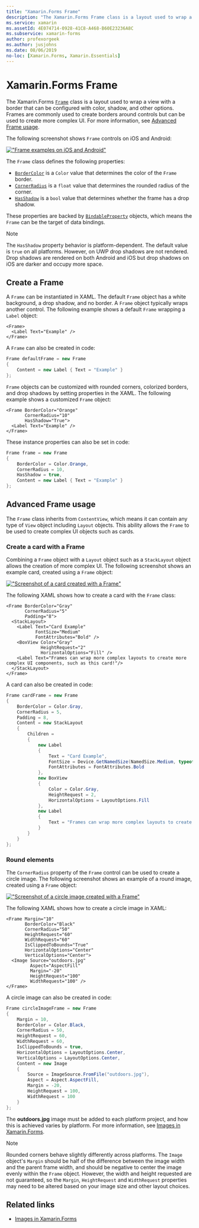 ```yaml
---
title: "Xamarin.Forms Frame"
description: "The Xamarin.Forms Frame class is a layout used to wrap a view or layout with a border that can be configured with color, shadow, and other options."
ms.service: xamarin
ms.assetId: 4E074714-0928-41C8-A468-B60E23236A8C
ms.subservice: xamarin-forms
author: profexorgeek
ms.author: jusjohns
ms.date: 08/06/2019
no-loc: [Xamarin.Forms, Xamarin.Essentials]
---
```

# Xamarin.Forms Frame

The Xamarin.Forms [`Frame`](xref:Xamarin.Forms.Frame) class is a layout used to wrap a view with a border that can be configured with color, shadow, and other options. Frames are commonly used to create borders around controls but can be used to create more complex UI. For more information, see [Advanced Frame usage](#advanced-frame-usage).

The following screenshot shows `Frame` controls on iOS and Android:

[!["Frame examples on iOS and Android"](frame-images/frame-cropped.png)](frame-images/frame-full.png#lightbox "Frame examples on iOS and Android")

The `Frame` class defines the following properties:

* [`BorderColor`](xref:Xamarin.Forms.Frame.BorderColor) is a `Color` value that determines the color of the `Frame` border.
* [`CornerRadius`](xref:Xamarin.Forms.Frame.CornerRadius) is a `float` value that determines the rounded radius of the corner.
* [`HasShadow`](xref:Xamarin.Forms.Frame.HasShadow) is a `bool` value that determines whether the frame has a drop shadow.

These properties are backed by [`BindableProperty`](xref:Xamarin.Forms.BindableProperty) objects, which means the `Frame` can be the target of data bindings.

> [!NOTE]
> The `HasShadow` property behavior is platform-dependent. The default value is `true` on all platforms. However, on UWP drop shadows are not rendered. Drop shadows are rendered on both Android and iOS but drop shadows on iOS are darker and occupy more space.

## Create a Frame

A `Frame` can be instantiated in XAML. The default `Frame` object has a white background, a drop shadow, and no border. A `Frame` object typically wraps another control. The following example shows a default `Frame` wrapping a `Label` object:

```xaml
<Frame>
  <Label Text="Example" />
</Frame>
```

A `Frame` can also be created in code:

```csharp
Frame defaultFrame = new Frame
{
    Content = new Label { Text = "Example" }
};
```

`Frame` objects can be customized with rounded corners, colorized borders, and drop shadows by setting properties in the XAML. The following example shows a customized `Frame` object:

```xaml
<Frame BorderColor="Orange"
       CornerRadius="10"
       HasShadow="True">
  <Label Text="Example" />
</Frame>
```

These instance properties can also be set in code:

```csharp
Frame frame = new Frame
{
    BorderColor = Color.Orange,
    CornerRadius = 10,
    HasShadow = true,
    Content = new Label { Text = "Example" }
};
```

## Advanced Frame usage

The `Frame` class inherits from `ContentView`, which means it can contain any type of `View` object including `Layout` objects. This ability allows the `Frame` to be used to create complex UI objects such as cards.

### Create a card with a Frame

Combining a `Frame` object with a `Layout` object such as a `StackLayout` object allows the creation of more complex UI. The following screenshot shows an example card, created using a `Frame` object:

[!["Screenshot of a card created with a Frame"](frame-images/frame-card-cropped.png)](frame-images/frame-full.png#lightbox "Screenshot of a card created with a Frame")

The following XAML shows how to create a card with the `Frame` class:

```xaml
<Frame BorderColor="Gray"
       CornerRadius="5"
       Padding="8">
  <StackLayout>
    <Label Text="Card Example"
           FontSize="Medium"
           FontAttributes="Bold" />
    <BoxView Color="Gray"
             HeightRequest="2"
             HorizontalOptions="Fill" />
    <Label Text="Frames can wrap more complex layouts to create more complex UI components, such as this card!"/>
  </StackLayout>
</Frame>
```

A card can also be created in code:

```csharp
Frame cardFrame = new Frame
{
    BorderColor = Color.Gray,
    CornerRadius = 5,
    Padding = 8,
    Content = new StackLayout
    {
        Children =
        {
            new Label
            {
                Text = "Card Example",
                FontSize = Device.GetNamedSize(NamedSize.Medium, typeof(Label)),
                FontAttributes = FontAttributes.Bold
            },
            new BoxView
            {
                Color = Color.Gray,
                HeightRequest = 2,
                HorizontalOptions = LayoutOptions.Fill
            },
            new Label
            {
                Text = "Frames can wrap more complex layouts to create more complex UI components, such as this card!"
            }
        }
    }
};
```

### Round elements

The `CornerRadius` property of the `Frame` control can be used to create a circle image. The following screenshot shows an example of a round image, created using a `Frame` object:

[!["Screenshot of a circle image created with a Frame"](frame-images/circle-image-cropped.png)](frame-images/frame-full.png#lightbox "Screenshot of a circle image created with a Frame")

The following XAML shows how to create a circle image in XAML:

```xaml
<Frame Margin="10"
       BorderColor="Black"
       CornerRadius="50"
       HeightRequest="60"
       WidthRequest="60"
       IsClippedToBounds="True"
       HorizontalOptions="Center"
       VerticalOptions="Center">
  <Image Source="outdoors.jpg"
         Aspect="AspectFill"
         Margin="-20"
         HeightRequest="100"
         WidthRequest="100" />
</Frame>
```

A circle image can also be created in code:

```csharp
Frame circleImageFrame = new Frame
{
    Margin = 10,
    BorderColor = Color.Black,
    CornerRadius = 50,
    HeightRequest = 60,
    WidthRequest = 60,
    IsClippedToBounds = true,
    HorizontalOptions = LayoutOptions.Center,
    VerticalOptions = LayoutOptions.Center,
    Content = new Image
    {
        Source = ImageSource.FromFile("outdoors.jpg"),
        Aspect = Aspect.AspectFill,
        Margin = -20,
        HeightRequest = 100,
        WidthRequest = 100
    }
};
```

The **outdoors.jpg** image must be added to each platform project, and how this is achieved varies by platform. For more information, see [Images in Xamarin.Forms](~/xamarin-forms/user-interface/images.md).

> [!NOTE]
> Rounded corners behave slightly differently across platforms. The `Image` object's `Margin` should be half of the difference between the image width and the parent frame width, and should be negative to center the image evenly within the `Frame` object. However, the width and height requested are not guaranteed, so the `Margin`, `HeightRequest` and `WidthRequest` properties may need to be altered based on your image size and other layout choices.

## Related links

* [Images in Xamarin.Forms](~/xamarin-forms/user-interface/images.md)
